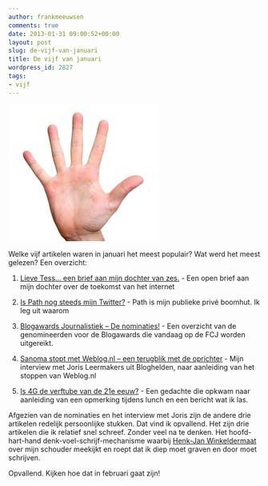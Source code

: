 ```yaml
---
author: frankmeeuwsen
comments: true
date: 2013-01-31 09:00:52+00:00
layout: post
slug: de-vijf-van-januari
title: De vijf van januari
wordpress_id: 2827
tags:
- vijf
---
```


![five-hand-image](../images/uploadimages/five-hand-image-300x274.jpg)


Welke vijf artikelen waren in januari het meest populair? Wat werd het meest gelezen? Een overzicht:







  1. [Lieve Tess… een brief aan mijn dochter van zes.](http://incredibleadventure.nl/2013/01/lieve-tess-een-brief-aan-mijn-dochter/) - Een open brief aan mijn dochter over de toekomst van het internet


  2. [Is Path nog steeds mijn Twitter?](http://incredibleadventure.nl/2013/01/is-path-nog-steeds-mijn-twitter/) - Path is mijn publieke privé boomhut. Ik leg uit waarom


  3. [Blogawards Journalistiek – De nominaties!](http://incredibleadventure.nl/2013/01/blogawards-journalistiek-de-nominaties/) - Een overzicht van de genomineerden voor de Blogawards die vandaag op de FCJ worden uitgereikt.


  4. [Sanoma stopt met Weblog.nl – een terugblik met de oprichter](http://incredibleadventure.nl/2013/01/sanoma-stopt-met-weblog-nl-een-terugblik-met-de-oprichter/) - Mijn interview met Joris Leermakers uit Bloghelden, naar aanleiding van het stoppen van Weblog.nl


  5. [Is 4G de verftube van de 21e eeuw?](http://incredibleadventure.nl/2013/01/is-4g-de-verftube-van-de-21e-eeuw/) - Een gedachte die opkwam naar aanleiding van een opmerking tijdens lunch en een bericht wat ik las.





Afgezien van de nominaties en het interview met Joris zijn de andere drie artikelen redelijk persoonlijke stukken. Dat vind ik opvallend. Het zijn drie artikelen die ik relatief snel schreef. Zonder veel na te denken. Het hoofd-hart-hand denk-voel-schrijf-mechanisme waarbij [Henk-Jan Winkeldermaat](http://punkmedia.nl/item/824-do-it-yourself-keep-it-personal-fuck-the-rules) over mijn schouder meekijkt en roept dat ik diep moet graven en door moet schrijven. 





Opvallend. Kijken hoe dat in februari gaat zijn!
